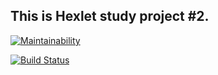 ## This is Hexlet study project #2.
[![Maintainability](https://api.codeclimate.com/v1/badges/d8a518091778c31754ec/maintainability)](https://codeclimate.com/github/UnnamedHero/project-lvl2-s201/maintainability)

[![Build Status](https://travis-ci.org/UnnamedHero/project-lvl2-s201.svg?branch=master)](https://travis-ci.org/UnnamedHero/project-lvl2-s201)